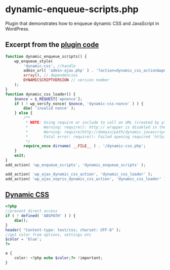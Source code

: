 # dynamic-enqueue-scripts.php
Plugin that demonstrates how to enqueue dynamic CSS and JavaScript in WordPress.


## Excerpt from the [plugin code](https://github.com/soderlind/dynamic-enqueue-scripts/blob/master/dynamic-enqueue-scripts.php)

```php
function dynamic_enqueue_scripts() {
    wp_enqueue_style(
        'dynamic-css', //handle
        admin_url( 'admin-ajax.php' ) . '?action=dynamic_css_action&wpnonce=' . wp_create_nonce( 'dynamic-css-nonce' ), // src
        array(), // dependencies
        DYNAMICSCRIPTVERSION // version number
    );
}
function dynamic_css_loader() {
    $nonce = $_REQUEST['wpnonce'];
    if ( ! wp_verify_nonce( $nonce, 'dynamic-css-nonce' ) ) {
        die( 'invalid nonce' );
    } else {
        /**
         * NOTE: Using require or include to call an URL (created by plugins_url() or get_template_directory(), can create the following error:
         *       Warning: require(): http:// wrapper is disabled in the server configuration by allow_url_include=0
         *       Warning: require(http://domain/path/dynamic-javascript.php): failed to open stream: no suitable wrapper could be found
         *       Fatal error: require(): Failed opening required 'http://domain/path/dynamic-javascript.php'
         */
        require_once dirname( __FILE__ ) . '/dynamic-css.php';
    }
    exit;
}
add_action( 'wp_enqueue_scripts', 'dynamic_enqueue_scripts' );

add_action( 'wp_ajax_dynamic_css_action', 'dynamic_css_loader' );
add_action( 'wp_ajax_nopriv_dynamic_css_action', 'dynamic_css_loader' );

```

## [Dynamic CSS](https://github.com/soderlind/dynamic-enqueue-scripts/blob/master/dynamic-css.php)

```php
<?php
//prevent direct access
if ( ! defined( 'ABSPATH' ) ) {
	die();
}
header( "Content-type: text/css; charset: UTF-8" );
//get color from options, settings etc
$color = 'blue';
?>

a {
	color: <?php echo $color;?> !important;
}
```
